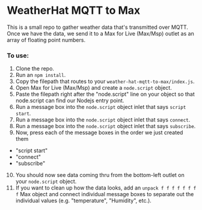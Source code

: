 # WeatherHat MQTT to Max

This is a small repo to gather weather data that's transmitted over MQTT. Once we have the data, we send it to a Max for Live (Max/Msp) outlet as an array of floating point numbers.

### To use:
1. Clone the repo.
2. Run an `npm install`.
3. Copy the filepath that routes to your `weather-hat-mqtt-to-max/index.js`.
4. Open Max for Live (Max/Msp) and create a `node.script` object.
5. Paste the filepath right after the "node.script" line on your object so that node.script can find our Nodejs entry point.
6. Run a message box into the `node.script` object inlet that says `script start`.
7. Run a message box into the `node.script` object inlet that says `connect`.
8. Run a message box into the `node.script` object inlet that says `subscribe`.
9. Now, press each of the message boxes in the order we just created them 
- "script start"
- "connect"
- "subscribe"
10. You should now see data coming thru from the bottom-left outlet on your `node.script` object. 
11. If you want to clean up how the data looks, add an `unpack f f f f f f f f` Max object and connect individual message boxes to separate out the individual values (e.g. "temperature", "Humidity", etc.).
